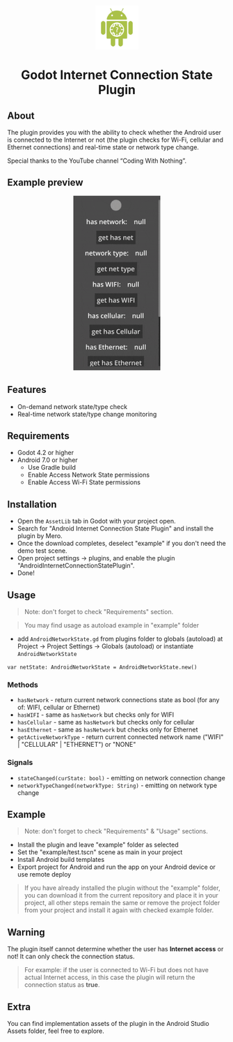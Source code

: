 <p align="center">
  <img src="./icon.png"  height="100" alt="Godot-InternetConnectionStatePlugin Icon"/>
</p>

<h1 align="center">
  Godot Internet Connection State Plugin
</h1>

## About

The plugin provides you with the ability to check whether the Android user is connected to the Internet or not (the plugin checks for Wi-Fi, cellular and Ethernet connections) and real-time state or network type change.

Special thanks to the YouTube channel “Coding With Nothing”.


## Example preview

<div align="center">
  <img src="./demo.gif" height="400">
</div>


## Features

- On-demand network state/type check
- Real-time network state/type change monitoring


## Requirements 

- Godot 4.2 or higher
- Android 7.0 or higher
  - Use Gradle build
  - Enable Access Network State permissions
  - Enable Access Wi-Fi State permissions


## Installation

- Open the `AssetLib` tab in Godot with your project open.
- Search for "Android Internet Connection State Plugin" and install the plugin by Mero.
- Once the download completes, deselect "example" if you don't need the demo test scene.
- Open project settings -> plugins, and enable the plugin "AndroidInternetConnectionStatePlugin".
- Done!


## Usage

> Note: don't forget to check "Requirements" section.

> You may find usage as autoload example in "example" folder

- add `AndroidNetworkState.gd` from plugins folder to globals (autoload) at Project -> Project Settings -> Globals (autoload) 
or instantiate `AndroidNetworkState`
```
var netState: AndroidNetworkState = AndroidNetworkState.new()
```


### Methods

- `hasNetwork` - return current network connections state as bool (for any of: WIFI, cellular or Ethernet)
- `hasWIFI` - same as `hasNetwork` but checks only for WIFI
- `hasCellular` - same as `hasNetwork` but checks only for cellular
- `hasEthernet` - same as `hasNetwork` but checks only for Ethernet
- `getActiveNetworkType` - return current connected network name ("WIFI" | "CELLULAR" | "ETHERNET") or "NONE"


### Signals

- `stateChanged(curState: bool)` - emitting on network connection change
- `networkTypeChanged(networkType: String)` - emitting on network type change


## Example

> Note: don't forget to check "Requirements" & "Usage" sections.

- Install the plugin and leave "example" folder as selected
- Set the "example/test.tscn" scene as main in your project
- Install Android build templates
- Export project for Android and run the app on your Android device or use remote deploy

> If you have already installed the plugin without the "example" folder, you can download it from the current repository and place it in your project, all other steps remain the same or remove the project folder from your project and install it again with checked example folder.


## Warning

The plugin itself cannot determine whether the user has **Internet access** or not! It can only check the connection status.
> For example: if the user is connected to Wi-Fi but does not have actual Internet access, in this case the plugin will return the connection status as **true**.


## Extra

You can find implementation assets of the plugin in the Android Studio Assets folder, feel free to explore. 
